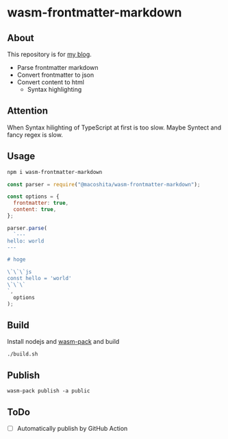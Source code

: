# wasm-frontmatter-markdown

## About

This repository is for [my blog](https://macoshita.me).

- Parse frontmatter markdown
- Convert frontmatter to json
- Convert content to html
    - Syntax highlighting

## Attention

When Syntax hilighting of TypeScript at first is too slow.
Maybe Syntect and fancy regex is slow.

## Usage

```sh
npm i wasm-frontmatter-markdown
```

```js
const parser = require("@macoshita/wasm-frontmatter-markdown");

const options = {
  frontmatter: true,
  content: true,
};

parser.parse(
  `---
hello: world
---

# hoge

\`\`\`js
const hello = 'world'
\`\`\`
`,
  options
);
```

## Build

Install nodejs and [wasm-pack](https://rustwasm.github.io/wasm-pack/installer/) and build

```
./build.sh
```

## Publish

```
wasm-pack publish -a public
```

## ToDo

- [ ] Automatically publish by GitHub Action
